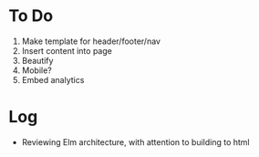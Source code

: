 # To Do

1. Make template for header/footer/nav
1. Insert content into page
1. Beautify
1. Mobile?
1. Embed analytics

# Log

* Reviewing Elm architecture, with attention to building to html